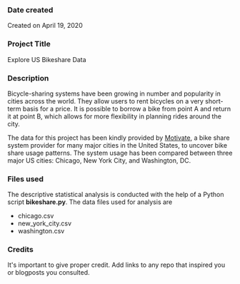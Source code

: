 ### Date created
Created on April 19, 2020

### Project Title
Explore US Bikeshare Data

### Description
Bicycle-sharing systems have been growing in number and popularity in cities across the world. They allow users to rent bicycles on a very short-term basis for a price. It is possible to borrow a bike from point A and return it at point B, which allows for more flexibility in planning rides around the city.

The data for this project has been kindly provided by [Motivate](https://www.motivateco.com/), a bike share system provider for many major cities in the United States, to uncover bike share usage patterns. The system usage has been compared between three major US cities: Chicago, New York City, and Washington, DC.

### Files used
The descriptive statistical analysis is conducted with the help of a Python script **bikeshare.py**. The data files used for analysis are
* chicago.csv
* new_york_city.csv
* washington.csv

### Credits
It's important to give proper credit. Add links to any repo that inspired you or blogposts you consulted.
